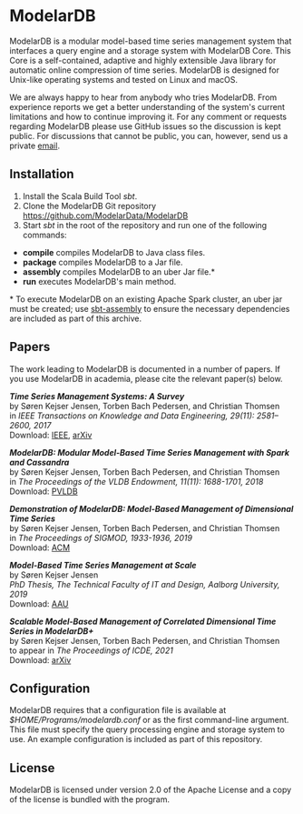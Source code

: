 # ModelarDB
ModelarDB is a modular model-based time series management system that interfaces
a query engine and a storage system with ModelarDB Core. This Core is a
self-contained, adaptive and highly extensible Java library for automatic online
compression of time series. ModelarDB is designed for Unix-like operating
systems and tested on Linux and macOS.

We are always happy to hear from anybody who tries ModelarDB. From experience
reports we get a better understanding of the system's current limitations and
how to continue improving it. For any comment or requests regarding ModelarDB
please use GitHub issues so the discussion is kept public. For discussions that
cannot be public, you can, however, send us a private
[email](mailto:skj@cs.aau.dk "email").

## Installation
1. Install the Scala Build Tool *sbt*.
2. Clone the ModelarDB Git repository https://github.com/ModelarData/ModelarDB
3. Start *sbt* in the root of the repository and run one of the following commands:

- **compile** compiles ModelarDB to Java class files.
- **package** compiles ModelarDB to a Jar file.
- **assembly** compiles ModelarDB to an uber Jar file.*
- **run** executes ModelarDB's main method.

\* To execute ModelarDB on an existing Apache Spark cluster, an uber jar must
be created; use [sbt-assembly](https://github.com/sbt/sbt-assembly) to ensure
the necessary dependencies are included as part of this archive.

## Papers
The work leading to ModelarDB is documented in a number of papers. If you use
ModelarDB in academia, please cite the relevant paper(s) below.

***Time Series Management Systems: A Survey***\
by Søren Kejser Jensen, Torben Bach Pedersen, and Christian Thomsen\
in *IEEE Transactions on Knowledge and Data Engineering, 29(11): 2581–2600, 2017*\
Download: [IEEE](https://ieeexplore.ieee.org/document/8012550/), [arXiv](https://arxiv.org/abs/1710.01077)

***ModelarDB: Modular Model-Based Time Series Management with Spark and Cassandra***\
by Søren Kejser Jensen, Torben Bach Pedersen, and Christian Thomsen\
in *The Proceedings of the VLDB Endowment, 11(11): 1688-1701, 2018*\
Download: [PVLDB](http://www.vldb.org/pvldb/vol11/p1688-jensen.pdf)

***Demonstration of ModelarDB: Model-Based Management of Dimensional Time Series***\
by Søren Kejser Jensen, Torben Bach Pedersen, and Christian Thomsen\
in *The Proceedings of SIGMOD, 1933-1936, 2019*\
Download: [ACM](https://dl.acm.org/doi/10.1145/3299869.3320216)

***Model-Based Time Series Management at Scale***\
by Søren Kejser Jensen\
*PhD Thesis, The Technical Faculty of IT and Design, Aalborg University, 2019*\
Download: [AAU](https://vbn.aau.dk/en/publications/model-based-time-series-management-at-scale)

***Scalable Model-Based Management of Correlated Dimensional Time Series in ModelarDB+***\
by Søren Kejser Jensen, Torben Bach Pedersen, and Christian Thomsen\
to appear in *The Proceedings of ICDE, 2021*\
Download: [arXiv](https://arxiv.org/abs/1903.10269)

## Configuration
ModelarDB requires that a configuration file is available at
*$HOME/Programs/modelardb.conf* or as the first command-line argument. This file
must specify the query processing engine and storage system to use. An example
configuration is included as part of this repository.

## License
ModelarDB is licensed under version 2.0 of the Apache License and a copy of the
license is bundled with the program.
